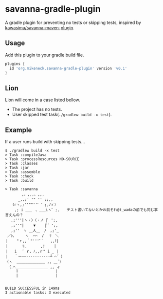 savanna-gradle-plugin
===

A gradle plugin for preventing no tests or skipping tests,
inspired by [kawasima/savanna-maven-plugin](https://github.com/kawasima/savanna-maven-plugin).

Usage
---

Add this plugin to your gradle build file.

```groovy
plugins {
  id 'org.mikeneck.savanna-gradle-plugin' version 'v0.1'
}
```

Lion
---

Lion will come in a case listed bellow.

- The project has no tests.
- User skipped test task(`./gradlew build -x test`).

Example
---

If a user runs build with skipping tests...

```shell-session
$ ./gradlew build -x test
> Task :compileJava
> Task :processResources NO-SOURCE
> Task :classes
> Task :jar
> Task :assemble
> Task :check
> Task :build

> Task :savanna
　　　　 ,、,,,、,,,
　　　 _,,;' '" '' ;;,,
　　（rヽ,;''""''゛゛;,ﾉｒ）　　　　
　　 ,; i ___　、___iヽ゛;,　　テスト書いてないとかお前それ@t_wadaの前でも同じ事言えんの？
　 ,;'''|ヽ・〉〈・ノ |ﾞ ';,
　 ,;''"|　 　▼　　 |ﾞ゛';,
　 ,;''　ヽ ＿人＿  /　,;'_
 ／ｼ、    ヽ  ⌒⌒  /　 ﾘ　＼
|　　 "ｒ,,｀"'''ﾞ´　　,,ﾐ|
|　　 　 ﾘ、　　　　,ﾘ　　 |
|　　i 　゛ｒ、ﾉ,,ｒ" i _ |
|　　｀ー――-----------┴ ⌒´ ）
（ヽ  _____________ ,, ＿´）
 （_⌒_______________ ,, ィ
     T                 |
     |                 |


BUILD SUCCESSFUL in 149ms
3 actionable tasks: 3 executed
```
